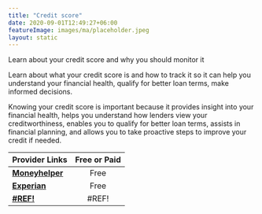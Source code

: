 ```yaml
---
title: "Credit score"
date: 2020-09-01T12:49:27+06:00
featureImage: images/ma/placeholder.jpeg
layout: static
---
```


Learn about your credit score and why you should monitor it

Learn about what your credit score is and how to track it so it can help you understand your financial health, qualify for better loan terms, make informed decisions.

Knowing your credit score is important because it provides insight into your financial health, helps you understand how lenders view your creditworthiness, enables you to qualify for better loan terms, assists in financial planning, and allows you to take proactive steps to improve your credit if needed.

| Provider Links      | Free or Paid  |  
| :-----------          | :--------------:      |  
| [**Moneyhelper**](https://www.moneyhelper.org.uk/en/everyday-money/credit-and-purchases/how-to-check-your-credit-report) | Free | 
| [**Experian**](https://www.experian.co.uk/consumer/guides/good-credit-score.html) | Free | 
| [**#REF!**](#REF!) | #REF! | 
  

<br/><br/>






